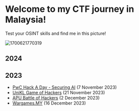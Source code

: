 # Welcome to my CTF journey in Malaysia!

Test your OSINT skills and find me in this picture!

![1700621770319](https://github.com/warlocksmurf/ctf-writeups/assets/121353711/d31c0432-b3af-4a31-a503-d508cad49b74)

## 2024

## 2023

* [PwC Hack A Day - Securing AI](https://github.com/warlocksmurf/ctf-writeups/blob/main/hackaday2023) (7 November 2023)
* [UniKL Game of Hackers](https://github.com/warlocksmurf/ctf-writeups/blob/main/goh2023) (21 November 2023)
* [APU Battle of Hackers](https://github.com/warlocksmurf/ctf-writeups/blob/main/boh2023) (2 December 2023)
* [Wargames.MY](https://github.com/warlocksmurf/ctf-writeups/blob/main/wgmy2023) (16 December 2023)
